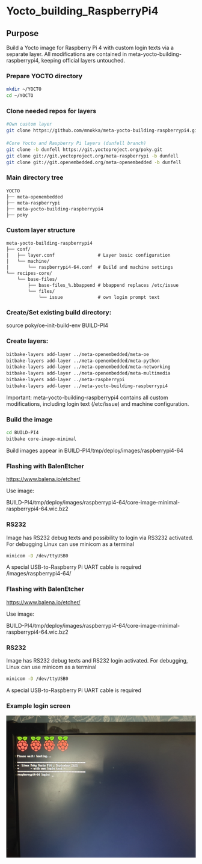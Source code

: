 # Yocto_building_RaspberryPi4

## Purpose

Build a Yocto image for Raspberry Pi 4 with custom login texts via a separate layer. All modifications are contained in meta-yocto-building-raspberrypi4, keeping official layers untouched.

### Prepare YOCTO directory

```bash
mkdir ~/YOCTO
cd ~/YOCTO
```


### Clone needed repos for layers

```bash
#Own custom layer
git clone https://github.com/mnokka/meta-yocto-building-raspberrypi4.git

#Core Yocto and Raspberry Pi layers (dunfell branch) 
git clone -b dunfell https://git.yoctoproject.org/poky.git
git clone git://git.yoctoproject.org/meta-raspberrypi -b dunfell
git clone git://git.openembedded.org/meta-openembedded -b dunfell
```


### Main directory tree
```
YOCTO
├── meta-openembedded
├── meta-raspberrypi
├── meta-yocto-building-raspberrypi4
├── poky
```


### Custom layer structure

```
meta-yocto-building-raspberrypi4
├── conf/
│   ├── layer.conf                # Layer basic configuration
│   └── machine/
│       └── raspberrypi4-64.conf  # Build and machine settings
└── recipes-core/
    └── base-files/
        ├── base-files_%.bbappend # bbappend replaces /etc/issue
        └── files/
            └── issue             # own login prompt text
```


### Create/Set existing build directory:

source poky/oe-init-build-env BUILD-PI4

### Create layers:

```bash
bitbake-layers add-layer ../meta-openembedded/meta-oe
bitbake-layers add-layer ../meta-openembedded/meta-python
bitbake-layers add-layer ../meta-openembedded/meta-networking
bitbake-layers add-layer ../meta-openembedded/meta-multimedia
bitbake-layers add-layer ../meta-raspberrypi
bitbake-layers add-layer ../meta-yocto-building-raspberrypi4
```

Important: meta-yocto-building-raspberrypi4 contains all custom modifications, including login text (/etc/issue) and machine configuration.

### Build the image

```bash
cd BUILD-PI4
bitbake core-image-minimal 
```

Build images appear in BUILD-PI4/tmp/deploy/images/raspberrypi4-64


### Flashing with BalenEtcher


https://www.balena.io/etcher/

Use image:

BUILD-PI4/tmp/deploy/images/raspberrypi4-64/core-image-minimal-raspberrypi4-64.wic.bz2



### RS232

Image has RS232 debug texts and possibility to login via RS3232 activated. For debugging Linux can use minicom as a terminal

```bash
minicom -D /dev/ttyUSB0
```

A special USB-to-Raspberry Pi UART cable is required
/images/raspberrypi4-64/


### Flashing with BalenEtcher


https://www.balena.io/etcher/

Use image:

BUILD-PI4/tmp/deploy/images/raspberrypi4-64/core-image-minimal-raspberrypi4-64.wic.bz2


### RS232

Image has RS232 debug texts and RS232 login activated. For debugging, Linux can use minicom as a terminal

```bash
minicom -D /dev/ttyUSB0
```

A special USB-to-Raspberry Pi UART cable is required


### Example login screen

![Custom login text](images/login.jpg)